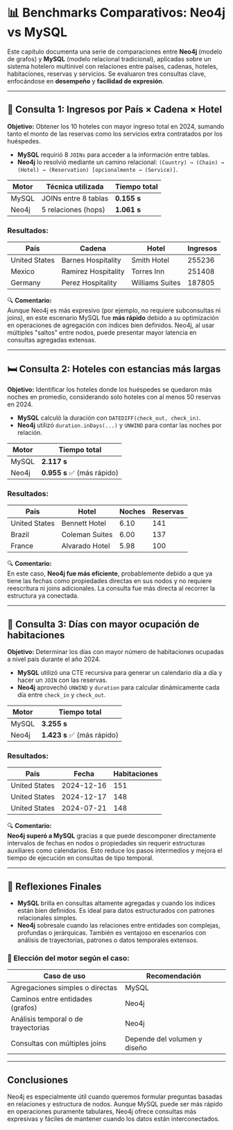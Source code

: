 # 📊 Benchmarks Comparativos: Neo4j vs MySQL

Este capítulo documenta una serie de comparaciones entre **Neo4j** (modelo de grafos) y **MySQL** (modelo relacional tradicional), aplicadas sobre un sistema hotelero multinivel con relaciones entre países, cadenas, hoteles, habitaciones, reservas y servicios. Se evaluaron tres consultas clave, enfocándose en **desempeño** y **facilidad de expresión**.

---

## 🔎 Consulta 1: Ingresos por País × Cadena × Hotel

**Objetivo:** Obtener los 10 hoteles con mayor ingreso total en 2024, sumando tanto el monto de las reservas como los servicios extra contratados por los huéspedes.

- **MySQL** requirió 8 `JOINs` para acceder a la información entre tablas.
- **Neo4j** lo resolvió mediante un camino relacional: `(Country) → (Chain) → (Hotel) → (Reservation) [opcionalmente → (Service)]`.

| Motor   | Técnica utilizada        | Tiempo total |
|---------|--------------------------|--------------|
| MySQL   | JOINs entre 8 tablas     | **0.155 s**  |
| Neo4j   | 5 relaciones (hops)      | **1.061 s**  |

### Resultados:

| País          | Cadena              | Hotel           | Ingresos |
|---------------|---------------------|-----------------|----------|
| United States | Barnes Hospitality  | Smith Hotel     | 255236   |
| Mexico        | Ramirez Hospitality | Torres Inn      | 251408   |
| Germany       | Perez Hospitality   | Williams Suites | 187805   |

🔍 **Comentario:**  
Aunque Neo4j es más expresivo (por ejemplo, no requiere subconsultas ni joins), en este escenario MySQL fue **más rápido** debido a su optimización en operaciones de agregación con índices bien definidos. Neo4j, al usar múltiples "saltos" entre nodos, puede presentar mayor latencia en consultas agregadas extensas.

---

## 🛏️ Consulta 2: Hoteles con estancias más largas

**Objetivo:** Identificar los hoteles donde los huéspedes se quedaron más noches en promedio, considerando solo hoteles con al menos 50 reservas en 2024.

- **MySQL** calculó la duración con `DATEDIFF(check_out, check_in)`.
- **Neo4j** utilizó `duration.inDays(...)` y `UNWIND` para contar las noches por relación.

| Motor   | Tiempo total |
|---------|--------------|
| MySQL   | **2.117 s**  |
| Neo4j   | **0.955 s**  ✅ (más rápido)

### Resultados:

| País          | Hotel            | Noches | Reservas |
|---------------|------------------|--------|----------|
| United States | Bennett Hotel    | 6.10   | 141      |
| Brazil        | Coleman Suites   | 6.00   | 137      |
| France        | Alvarado Hotel   | 5.98   | 100      |

🔍 **Comentario:**  
En este caso, **Neo4j fue más eficiente**, probablemente debido a que ya tiene las fechas como propiedades directas en sus nodos y no requiere reescritura ni joins adicionales. La consulta fue más directa al recorrer la estructura ya conectada.

---

## 📅 Consulta 3: Días con mayor ocupación de habitaciones

**Objetivo:** Determinar los días con mayor número de habitaciones ocupadas a nivel país durante el año 2024.

- **MySQL** utilizó una CTE recursiva para generar un calendario día a día y hacer un `JOIN` con las reservas.
- **Neo4j** aprovechó `UNWIND` y `duration` para calcular dinámicamente cada día entre `check_in` y `check_out`.

| Motor   | Tiempo total |
|---------|--------------|
| MySQL   | **3.255 s**  |
| Neo4j   | **1.423 s**  ✅ (más rápido)

### Resultados:

| País          | Fecha      | Habitaciones |
|---------------|------------|--------------|
| United States | 2024-12-16 | 151          |
| United States | 2024-12-17 | 148          |
| United States | 2024-07-21 | 148          |

🔍 **Comentario:**  
**Neo4j superó a MySQL** gracias a que puede descomponer directamente intervalos de fechas en nodos o propiedades sin requerir estructuras auxiliares como calendarios. Esto reduce los pasos intermedios y mejora el tiempo de ejecución en consultas de tipo temporal.

---

## 🧠 Reflexiones Finales

- **MySQL** brilla en consultas altamente agregadas y cuando los índices están bien definidos. Es ideal para datos estructurados con patrones relacionales simples.
- **Neo4j** sobresale cuando las relaciones entre entidades son complejas, profundas o jerárquicas. También es ventajoso en escenarios con análisis de trayectorias, patrones o datos temporales extensos.

### 🔁 Elección del motor según el caso:

| Caso de uso                          | Recomendación |
|--------------------------------------|---------------|
| Agregaciones simples o directas      | MySQL         |
| Caminos entre entidades (grafos)     | Neo4j         |
| Análisis temporal o de trayectorias  | Neo4j         |
| Consultas con múltiples joins        | Depende del volumen y diseño |

---

## Conclusiones

Neo4j es especialmente útil cuando queremos formular preguntas basadas en relaciones y estructura de nodos. Aunque MySQL puede ser más rápido en operaciones puramente tabulares, Neo4j ofrece consultas más expresivas y fáciles de mantener cuando los datos están interconectados.
